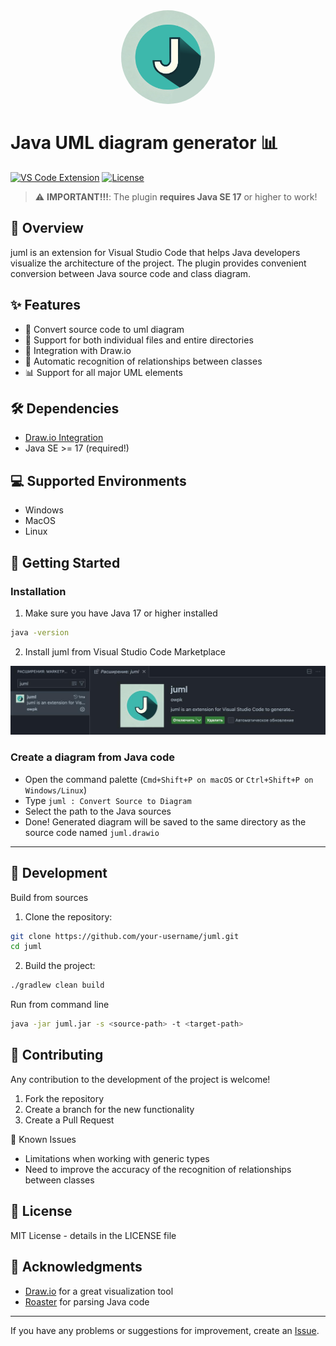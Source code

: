 <div align="center">
   <img src="vsplugin/images/icon.png" alt="Icon" width="150" style="border-radius: 50%;"/>
</div>

# Java UML diagram generator 📊

[![VS Code Extension](https://img.shields.io/visual-studio-marketplace/v/owpk.juml)](https://marketplace.visualstudio.com/items?itemName=owpk.juml)
[![License](https://img.shields.io/github/license/owpk/juml)](LICENSE)

> ⚠️ **IMPORTANT!!!**: The plugin **requires Java SE 17** or higher to work!

## 🎯 Overview
juml is an extension for Visual Studio Code that helps Java developers visualize the architecture of the project. The plugin provides convenient conversion between Java source code and class diagram.

## ✨ Features
- 🔄 Convert source code to uml diagram
- 📁 Support for both individual files and entire directories
- 🎨 Integration with Draw.io
- 🎯 Automatic recognition of relationships between classes
- 📊 Support for all major UML elements

## 🛠 Dependencies
- [Draw.io Integration](https://marketplace.visualstudio.com/items?itemName=hediet.vscode-drawio)
- Java SE >= 17 (required!)

## 💻 Supported Environments
- Windows
- MacOS
- Linux

## 🚀 Getting Started

### Installation

1. Make sure you have Java 17 or higher installed

```bash
java -version
```
2. Install juml from Visual Studio Code Marketplace
<img alt="Installation" src="docs/jumlmarketplace.jpg">

### Create a diagram from Java code
- Open the command palette (`Cmd+Shift+P on macOS` or `Ctrl+Shift+P on Windows/Linux`)
- Type `juml : Convert Source to Diagram`
- Select the path to the Java sources
- Done! Generated diagram will be saved to the same directory as the source code named `juml.drawio`
---

## 🔨 Development
Build from sources
1. Clone the repository:
```sh
git clone https://github.com/your-username/juml.git
cd juml
```
2. Build the project:
```sh
./gradlew clean build
```
Run from command line
```sh
java -jar juml.jar -s <source-path> -t <target-path>
```
## 📝 Contributing
Any contribution to the development of the project is welcome!
1. Fork the repository
2. Create a branch for the new functionality
3. Create a Pull Request

🐛 Known Issues
- Limitations when working with generic types
- Need to improve the accuracy of the recognition of relationships between classes

## 📄 License
MIT License - details in the LICENSE file

## 🙏 Acknowledgments
- [Draw.io](https://www.drawio.com/) for a great visualization tool
- [Roaster](https://github.com/forge/roaster) for parsing Java code
---
If you have any problems or suggestions for improvement, create an [Issue](https://github.com/owpk/juml/issues).